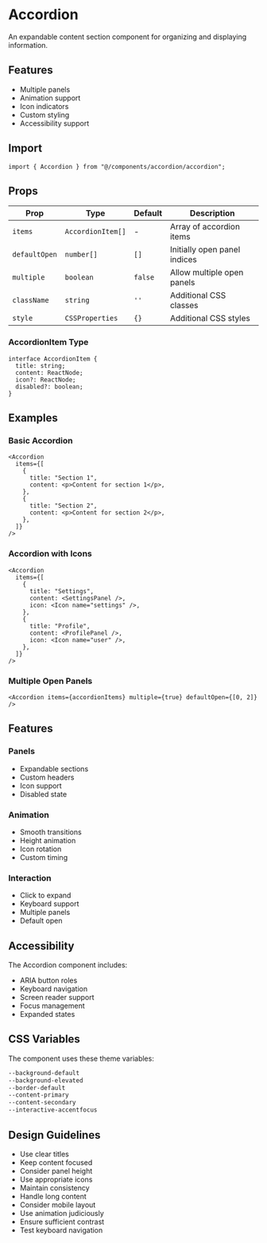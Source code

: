 # Accordion

An expandable content section component for organizing and displaying information.

## Features

- Multiple panels
- Animation support
- Icon indicators
- Custom styling
- Accessibility support

## Import

```tsx
import { Accordion } from "@/components/accordion/accordion";
```

## Props

| Prop          | Type              | Default | Description                  |
| ------------- | ----------------- | ------- | ---------------------------- |
| `items`       | `AccordionItem[]` | -       | Array of accordion items     |
| `defaultOpen` | `number[]`        | `[]`    | Initially open panel indices |
| `multiple`    | `boolean`         | `false` | Allow multiple open panels   |
| `className`   | `string`          | `''`    | Additional CSS classes       |
| `style`       | `CSSProperties`   | `{}`    | Additional CSS styles        |

### AccordionItem Type

```tsx
interface AccordionItem {
  title: string;
  content: ReactNode;
  icon?: ReactNode;
  disabled?: boolean;
}
```

## Examples

### Basic Accordion

```tsx
<Accordion
  items={[
    {
      title: "Section 1",
      content: <p>Content for section 1</p>,
    },
    {
      title: "Section 2",
      content: <p>Content for section 2</p>,
    },
  ]}
/>
```

### Accordion with Icons

```tsx
<Accordion
  items={[
    {
      title: "Settings",
      content: <SettingsPanel />,
      icon: <Icon name="settings" />,
    },
    {
      title: "Profile",
      content: <ProfilePanel />,
      icon: <Icon name="user" />,
    },
  ]}
/>
```

### Multiple Open Panels

```tsx
<Accordion items={accordionItems} multiple={true} defaultOpen={[0, 2]} />
```

## Features

### Panels

- Expandable sections
- Custom headers
- Icon support
- Disabled state

### Animation

- Smooth transitions
- Height animation
- Icon rotation
- Custom timing

### Interaction

- Click to expand
- Keyboard support
- Multiple panels
- Default open

## Accessibility

The Accordion component includes:

- ARIA button roles
- Keyboard navigation
- Screen reader support
- Focus management
- Expanded states

## CSS Variables

The component uses these theme variables:

```css
--background-default
--background-elevated
--border-default
--content-primary
--content-secondary
--interactive-accentfocus
```

## Design Guidelines

- Use clear titles
- Keep content focused
- Consider panel height
- Use appropriate icons
- Maintain consistency
- Handle long content
- Consider mobile layout
- Use animation judiciously
- Ensure sufficient contrast
- Test keyboard navigation
